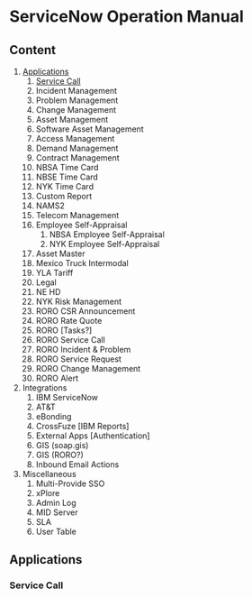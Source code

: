 # ServiceNow Operation Manual

## Content
1. [Applications](#Applications)
   1. [Service Call](#service-call)
   1. Incident Management
   1. Problem Management
   1. Change Management
   1. Asset Management
   1. Software Asset Management
   1. Access Management
   1. Demand Management
   1. Contract Management
   1. NBSA Time Card
   1. NBSE Time Card
   1. NYK Time Card
   1. Custom Report
   1. NAMS2
   1. Telecom Management
   1. Employee Self-Appraisal
      1. NBSA Employee Self-Appraisal
      1. NYK Employee Self-Appraisal    
   1. Asset Master
   1. Mexico Truck Intermodal
   1. YLA Tariff
   1. Legal
   1. NE HD
   1. NYK Risk Management
   1. RORO CSR Announcement
   1. RORO Rate Quote
   1. RORO [Tasks?]
   1. RORO Service Call
   1. RORO Incident & Problem
   1. RORO Service Request
   1. RORO Change Management
   1. RORO Alert
1. Integrations
   1. IBM ServiceNow
   1. AT&T
   1. eBonding
   1. CrossFuze [IBM Reports]
   1. External Apps [Authentication]
   1. GIS (soap.gis)
   1. GIS (RORO?)
   1. Inbound Email Actions
1. Miscellaneous
   1. Multi-Provide SSO
   1. xPlore
   1. Admin Log
   1. MID Server
   1. SLA
   1. User Table

## Applications

### Service Call
